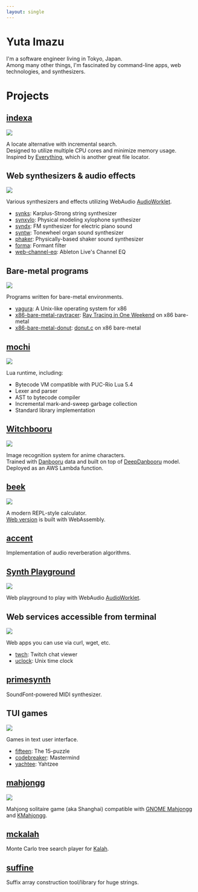 ```yaml
---
layout: single
---
```


# **Yuta Imazu**

I'm a software engineer living in Tokyo, Japan. \
Among many other things, I'm fascinated by command-line apps, web technologies, and synthesizers.

# Projects

## [indexa](https://github.com/mosmeh/indexa)

![](imgs/indexa.png)

A locate alternative with incremental search. \
Designed to utilize multiple CPU cores and minimize memory usage. \
Inspired by [Everything](https://www.voidtools.com/), which is another great file locator.

## Web synthesizers & audio effects

![](imgs/syndx.png)

Various synthesizers and effects utilizing WebAudio [AudioWorklet](https://developer.mozilla.org/en-US/docs/Web/API/AudioWorklet).

-   [synks](https://mosmeh.github.io/synks/): Karplus-Strong string synthesizer
-   [synxylo](https://mosmeh.github.io/synxylo/): Physical modeling xylophone synthesizer
-   [syndx](https://mosmeh.github.io/syndx/): FM synthesizer for electric piano sound
-   [syntw](https://mosmeh.github.io/syntw/): Tonewheel organ sound synthesizer
-   [phaker](https://mosmeh.github.io/phaker/): Physically-based shaker sound synthesizer
-   [forma](https://mosmeh.github.io/forma/): Formant filter
-   [web-channel-eq](https://mosmeh.github.io/web-channel-eq/): Ableton Live's Channel EQ

## Bare-metal programs

![](imgs/yagura.png)

Programs written for bare-metal environments.

-   [yagura](https://github.com/mosmeh/yagura): A Unix-like operating system for x86
-   [x86-bare-metal-raytracer](https://github.com/mosmeh/x86-bare-metal-raytracer): [Ray Tracing in One Weekend](https://raytracing.github.io/books/RayTracingInOneWeekend.html) on x86 bare-metal
-   [x86-bare-metal-donut](https://github.com/mosmeh/x86-bare-metal-donut): [donut.c](https://www.a1k0n.net/2006/09/15/obfuscated-c-donut.html) on x86 bare-metal

## [mochi](https://github.com/mosmeh/mochi)

![](imgs/mochi.png)

Lua runtime, including:

 - Bytecode VM compatible with PUC-Rio Lua 5.4
 - Lexer and parser
 - AST to bytecode compiler
 - Incremental mark-and-sweep garbage collection
 - Standard library implementation

## [Witchbooru](https://mosmeh.github.io/witchbooru/)

![](imgs/witchbooru.png)

Image recognition system for anime characters. \
Trained with [Danbooru](https://danbooru.donmai.us/) data and built on top of [DeepDanbooru](https://github.com/KichangKim/DeepDanbooru) model. \
Deployed as an AWS Lambda function.

## [beek](https://github.com/mosmeh/beek)

![](imgs/beek.png)

A modern REPL-style calculator. \
[Web version](https://mosmeh.github.io/beek/) is built with WebAssembly.

## [accent](https://github.com/mosmeh/accent)

Implementation of audio reverberation algorithms.

## [Synth Playground](https://mosmeh.github.io/synth-playground/)

![](imgs/synth-playground.png)

Web playground to play with WebAudio [AudioWorklet](https://developer.mozilla.org/en-US/docs/Web/API/AudioWorklet).

## Web services accessible from terminal

![](imgs/uclock.png)

Web apps you can use via curl, wget, etc.

-   [twch](https://github.com/mosmeh/twch): Twitch chat viewer
-   [uclock](https://github.com/mosmeh/uclock): Unix time clock

## [primesynth](https://github.com/mosmeh/primesynth)

SoundFont-powered MIDI synthesizer.

## TUI games

![](imgs/yachtee.png)

Games in text user interface.

-   [fifteen](https://github.com/mosmeh/fifteen): The 15-puzzle
-   [codebreaker](https://github.com/mosmeh/codebreaker): Mastermind
-   [yachtee](https://github.com/mosmeh/yachtee): Yahtzee

## [mahjongg](https://github.com/mosmeh/mahjongg)

![](imgs/mahjongg.png)

Mahjong solitaire game (aka Shanghai) compatible with [GNOME Mahjongg](https://wiki.gnome.org/Apps/Mahjongg) and [KMahjongg](https://games.kde.org/games/kmahjongg/).

## [mckalah](https://github.com/mosmeh/mckalah)

Monte Carlo tree search player for [Kalah](https://en.wikipedia.org/wiki/Kalah).

## [suffine](https://github.com/mosmeh/suffine)

Suffix array construction tool/library for huge strings.
